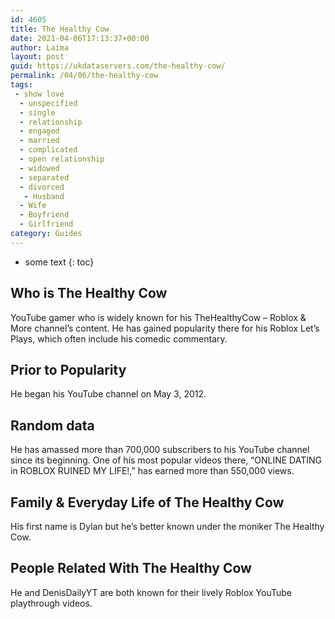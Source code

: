 ```yaml
---
id: 4605
title: The Healthy Cow
date: 2021-04-06T17:13:37+00:00
author: Laima
layout: post
guid: https://ukdataservers.com/the-healthy-cow/
permalink: /04/06/the-healthy-cow
tags:
 - show love
  - unspecified
  - single
  - relationship
  - engaged
  - married
  - complicated
  - open relationship
  - widowed
  - separated
  - divorced
   - Husband
  - Wife
  - Boyfriend
  - Girlfriend
category: Guides
---
```


* some text
{: toc}


## Who is The Healthy Cow
                  
                  
                  
YouTube gamer who is widely known for his TheHealthyCow &#8211; Roblox & More channel&#8217;s content. He has gained popularity there for his Roblox Let&#8217;s Plays, which often include his comedic commentary.
                  
              
            
              
            
                
                
                
## Prior to Popularity
                  
                  
                  
He began his YouTube channel on May 3, 2012.
                  
              
            
              
            
                
                
                
## Random data
                  
                  
                  
He has amassed more than 700,000 subscribers to his YouTube channel since its beginning. One of his most popular videos there, &#8220;ONLINE DATING in ROBLOX RUINED MY LIFE!,&#8221; has earned more than 550,000 views.
                  
              
            
              
            
                
                
                
## Family & Everyday Life of The Healthy Cow
                  
                  
                  
His first name is Dylan but he&#8217;s better known under the moniker The Healthy Cow.
                  
              
            
              
            
                
                
                
## People Related With The Healthy Cow
                  
                  
                  
He and DenisDailyYT are both known for their lively Roblox YouTube playthrough videos.
                  
              
            
              
            
                
              
            
              
              
            
            
              
            
          
          
          